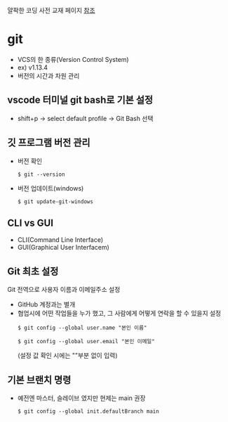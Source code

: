 얄팍한 코딩 사전 교재 페이지 [참조](https://www.yalco.kr/@git-github/0-1/)

git 
===
- VCS의 한 종류(Version Control System)
- ex) v1.13.4
- 버전의 시간과 차원 관리

vscode 터미널 git bash로 기본 설정
---
 - shift+p -> select default profile -> Git Bash 선택

깃 프로그램 버전 관리
---
- 버전 확인
    ```
    $ git --version
    ```

- 버전 업데이트(windows)
    ```
    $ git update-git-windows
    ```
CLI vs GUI
---
- CLI(Command Line Interface)
- GUI(Graphical User Interfacem)

Git 최초 설정
---
Git 전역으로 사용자 이름과 이메일주소 설정
- GitHub 계정과는 별개
- 협업시에 어떤 작업들을 누가 했고, 그 사람에게 어떻게 연락을 할 수 있을지 설정
  ```
  $ git config --global user.name "본인 이름"
  ```
  ```
  $ git config --global user.email "본인 이메일"
  ```
  (설정 값 확인 시에는 ""부분 없이 입력)

기본 브랜치 명령
---
- 예전엔 마스터, 슬레이브 였지만 현제는 main 권장
    ```
    $ git config --global init.defaultBranch main
    ```
